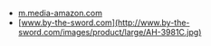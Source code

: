 * [m.media-amazon.com](https://m.media-amazon.com/images/I/41TH9zMl61L.jpg)
* [www.by-the-sword.com](http://www.by-the-sword.com/images/product/large/AH-3981C.jpg)
